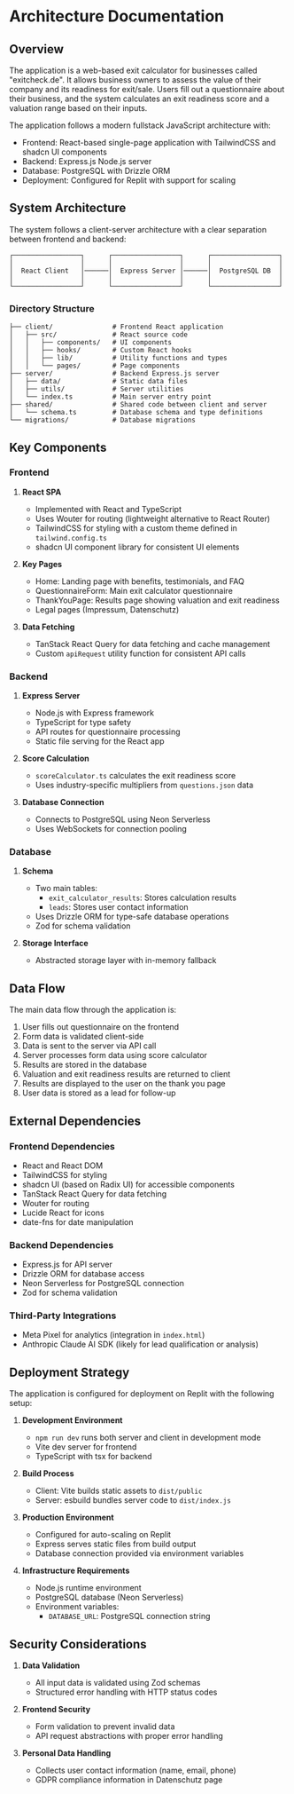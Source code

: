 # Architecture Documentation

## Overview

The application is a web-based exit calculator for businesses called "exitcheck.de". It allows business owners to assess the value of their company and its readiness for exit/sale. Users fill out a questionnaire about their business, and the system calculates an exit readiness score and a valuation range based on their inputs.

The application follows a modern fullstack JavaScript architecture with:
- Frontend: React-based single-page application with TailwindCSS and shadcn UI components
- Backend: Express.js Node.js server
- Database: PostgreSQL with Drizzle ORM
- Deployment: Configured for Replit with support for scaling

## System Architecture

The system follows a client-server architecture with a clear separation between frontend and backend:

```
┌─────────────────┐      ┌─────────────────┐      ┌─────────────────┐
│                 │      │                 │      │                 │
│  React Client   │──────│  Express Server │──────│  PostgreSQL DB  │
│                 │      │                 │      │                 │
└─────────────────┘      └─────────────────┘      └─────────────────┘
```

### Directory Structure

```
├── client/               # Frontend React application
│   ├── src/              # React source code
│   │   ├── components/   # UI components
│   │   ├── hooks/        # Custom React hooks
│   │   ├── lib/          # Utility functions and types
│   │   └── pages/        # Page components
├── server/               # Backend Express.js server
│   ├── data/             # Static data files
│   ├── utils/            # Server utilities
│   └── index.ts          # Main server entry point
├── shared/               # Shared code between client and server
│   └── schema.ts         # Database schema and type definitions
└── migrations/           # Database migrations
```

## Key Components

### Frontend

1. **React SPA**
   - Implemented with React and TypeScript
   - Uses Wouter for routing (lightweight alternative to React Router)
   - TailwindCSS for styling with a custom theme defined in `tailwind.config.ts`
   - shadcn UI component library for consistent UI elements

2. **Key Pages**
   - Home: Landing page with benefits, testimonials, and FAQ
   - QuestionnaireForm: Main exit calculator questionnaire
   - ThankYouPage: Results page showing valuation and exit readiness
   - Legal pages (Impressum, Datenschutz)

3. **Data Fetching**
   - TanStack React Query for data fetching and cache management
   - Custom `apiRequest` utility function for consistent API calls

### Backend

1. **Express Server**
   - Node.js with Express framework
   - TypeScript for type safety
   - API routes for questionnaire processing
   - Static file serving for the React app

2. **Score Calculation**
   - `scoreCalculator.ts` calculates the exit readiness score
   - Uses industry-specific multipliers from `questions.json` data

3. **Database Connection**
   - Connects to PostgreSQL using Neon Serverless
   - Uses WebSockets for connection pooling

### Database

1. **Schema**
   - Two main tables:
     - `exit_calculator_results`: Stores calculation results
     - `leads`: Stores user contact information
   - Uses Drizzle ORM for type-safe database operations
   - Zod for schema validation

2. **Storage Interface**
   - Abstracted storage layer with in-memory fallback

## Data Flow

The main data flow through the application is:

1. User fills out questionnaire on the frontend
2. Form data is validated client-side
3. Data is sent to the server via API call
4. Server processes form data using score calculator
5. Results are stored in the database
6. Valuation and exit readiness results are returned to client
7. Results are displayed to the user on the thank you page
8. User data is stored as a lead for follow-up

## External Dependencies

### Frontend Dependencies
- React and React DOM
- TailwindCSS for styling
- shadcn UI (based on Radix UI) for accessible components
- TanStack React Query for data fetching
- Wouter for routing
- Lucide React for icons
- date-fns for date manipulation

### Backend Dependencies
- Express.js for API server
- Drizzle ORM for database access
- Neon Serverless for PostgreSQL connection
- Zod for schema validation

### Third-Party Integrations
- Meta Pixel for analytics (integration in `index.html`)
- Anthropic Claude AI SDK (likely for lead qualification or analysis)

## Deployment Strategy

The application is configured for deployment on Replit with the following setup:

1. **Development Environment**
   - `npm run dev` runs both server and client in development mode
   - Vite dev server for frontend
   - TypeScript with tsx for backend

2. **Build Process**
   - Client: Vite builds static assets to `dist/public`
   - Server: esbuild bundles server code to `dist/index.js`

3. **Production Environment**
   - Configured for auto-scaling on Replit
   - Express serves static files from build output
   - Database connection provided via environment variables

4. **Infrastructure Requirements**
   - Node.js runtime environment
   - PostgreSQL database (Neon Serverless)
   - Environment variables:
     - `DATABASE_URL`: PostgreSQL connection string

## Security Considerations

1. **Data Validation**
   - All input data is validated using Zod schemas
   - Structured error handling with HTTP status codes

2. **Frontend Security**
   - Form validation to prevent invalid data
   - API request abstractions with proper error handling

3. **Personal Data Handling**
   - Collects user contact information (name, email, phone)
   - GDPR compliance information in Datenschutz page